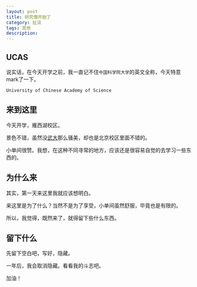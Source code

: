 ```yaml
---
layout: post
title: 研究僧开始了
category: 扯淡
tags: 其他
description: 
---
```

## UCAS
说实话，在今天开学之前，我一直记不住`中国科学院大学`的英文全称，今天特意mark了一下。

`University of Chinese Academy of Science`

## 来到这里
今天开学，雁西湖校区。

景色不错，虽然没[武大](http://www.whu.edu.cn/)那么骚美，却也是北京校区里面不错的。

小单间很赞。我想，在这种不同寻常的地方，应该还是很容易自觉的去学习一些东西的。

## 为什么来
其实，第一天来这里我就应该想明白。

来这里是为了什么？当然不是为了享受，小单间虽然舒服，毕竟也是有限的。

所以，我觉得，既然来了，就得留下些什么东西。

## 留下什么
先留下空白吧，写好，隐藏。

一年后，我会取消隐藏。看看我的斗志吧。

加油！

<!--
*	2个APP，用户量4位数
*	github有1-2个自己觉得还不错的开源项目
*	积累第一个4W元
*	提升自己的coding能力两个档次(主要是目前比较低……)
*	买好mac
*	……其他后续再补~
-->